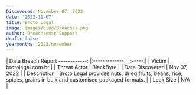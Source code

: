 ```yaml
---
Discovered: November 07, 2022
date: '2022-11-07'
title: Broto Legal
image: images/blog/Breaches.png
author: Breachsense Support
draft: false
yearmonths: 2022/november
---
```



| Data Breach Report
------------:     |:-------------:    | :-----:|
| Victim      | brotolegal.com.br      | 
| Threat Actor      | BlackByte      | 
| Date Discovered      | Nov 07, 2022      | 
| Description      | Broto Legal provides nuts, dried fruits, beans, rice, spices, grains in bulk and customised packaged formats.      | 
| Leak Size      | N/A      | 

